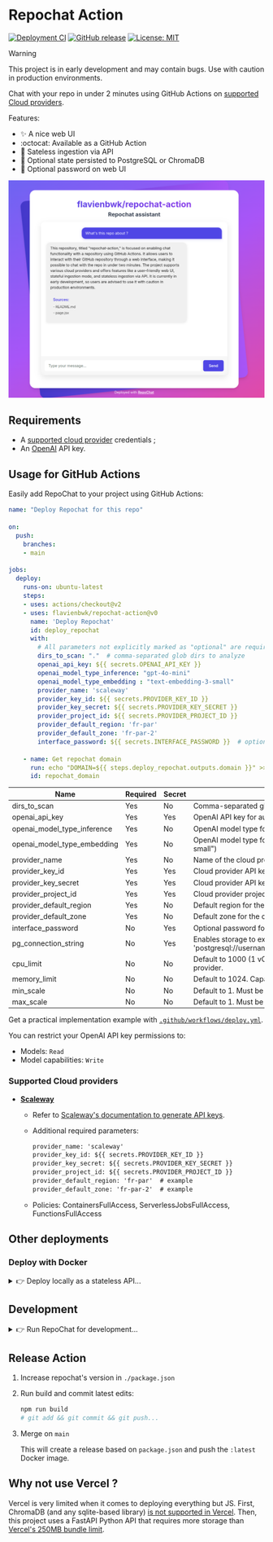 # Repochat Action

[![Deployment CI](https://github.com/flavienbwk/repochat-action/actions/workflows/deploy.yml/badge.svg)](https://github.com/flavienbwk/repochat-action/actions/workflows/deploy.yml)
[![GitHub release](https://img.shields.io/github/v/release/flavienbwk/repochat-action)](https://github.com/flavienbwk/repochat-action/releases/latest)
[![License: MIT](https://img.shields.io/badge/License-MIT-yellow.svg)](https://opensource.org/licenses/MIT)

> [!WARNING]
> This project is in early development and may contain bugs. Use with caution in production environments.

Chat with your repo in under 2 minutes using GitHub Actions on [supported Cloud providers](#supported-cloud-providers).

Features:

- :sparkles: A nice web UI
- :octocat: Available as a GitHub Action
- :arrows_counterclockwise: Sateless ingestion via API
- :floppy_disk: Optional state persisted to PostgreSQL or ChromaDB
- :closed_lock_with_key: Optional password on web UI

![RepoChat interface example](./media/screenshot.png)

## Requirements

- A [supported cloud provider](#supported-cloud-providers) credentials ;
- An [OpenAI](https://openai.com/api/) API key.

## Usage for GitHub Actions

Easily add RepoChat to your project using GitHub Actions:

```yaml
name: "Deploy Repochat for this repo"

on:
  push:
    branches:
    - main

jobs:
  deploy:
    runs-on: ubuntu-latest
    steps:
    - uses: actions/checkout@v2
    - uses: flavienbwk/repochat-action@v0
      name: 'Deploy Repochat'
      id: deploy_repochat
      with:
        # All parameters not explicitly marked as "optional" are required
        dirs_to_scan: "."  # comma-separated glob dirs to analyze
        openai_api_key: ${{ secrets.OPENAI_API_KEY }}
        openai_model_type_inference: "gpt-4o-mini"
        openai_model_type_embedding : "text-embedding-3-small"
        provider_name: 'scaleway'
        provider_key_id: ${{ secrets.PROVIDER_KEY_ID }}
        provider_key_secret: ${{ secrets.PROVIDER_KEY_SECRET }}
        provider_project_id: ${{ secrets.PROVIDER_PROJECT_ID }}
        provider_default_region: 'fr-par'
        provider_default_zone: 'fr-par-2'
        interface_password: ${{ secrets.INTERFACE_PASSWORD }}  # optional

    - name: Get repochat domain
      run: echo "DOMAIN=${{ steps.deploy_repochat.outputs.domain }}" >> $GITHUB_OUTPUT
      id: repochat_domain
```

| Name                        | Required | Secret | Description                                                                                              |
| --------------------------- | -------- | ------ | -------------------------------------------------------------------------------------------------------- |
| dirs_to_scan                | Yes      | No     | Comma-separated glob directories to analyze                                                              |
| openai_api_key              | Yes      | Yes    | OpenAI API key for authentication                                                                        |
| openai_model_type_inference | Yes      | No     | OpenAI model type for inference (e.g., "gpt-4o-mini")                                                    |
| openai_model_type_embedding | Yes      | No     | OpenAI model type for embedding (e.g., "text-embedding-3-small")                                         |
| provider_name               | Yes      | No     | Name of the cloud provider (e.g., 'scaleway')                                                            |
| provider_key_id             | Yes      | Yes    | Cloud provider API key ID                                                                                |
| provider_key_secret         | Yes      | Yes    | Cloud provider API key secret                                                                            |
| provider_project_id         | Yes      | Yes    | Cloud provider project ID                                                                                |
| provider_default_region     | Yes      | No     | Default region for the cloud provider (e.g., 'fr-par')                                                   |
| provider_default_zone       | Yes      | No     | Default zone for the cloud provider (e.g., 'fr-par-2')                                                   |
| interface_password          | No       | Yes    | Optional password for the interface                                                                      |
| pg_connection_string        | No       | Yes    | Enables storage to external PG DB (format: 'postgresql://username:password@hostname:port/database_name') |
| cpu_limit                   | No       | No     | Default to 1000 (1 vCPU). Capabilities depend on the Cloud provider.                                     |
| memory_limit                | No       | No     | Default to 1024. Capabilities depend on the Cloud provider.                                              |
| min_scale                   | No       | No     | Default to 1. Must be left to 1 if not using the PG connection.                                          |
| max_scale                   | No       | No     | Default to 1. Must be left to 1 if not using the PG connection.                                          |

Get a practical implementation example with [`.github/workflows/deploy.yml`](./.github/workflows/deploy.yml).

You can restrict your OpenAI API key permissions to:

- Models: `Read`
- Model capabilities: `Write`

### Supported Cloud providers

- **[Scaleway](https://www.scaleway.com/en/)**
  - Refer to [Scaleway's documentation to generate API keys](https://www.scaleway.com/en/docs/identity-and-access-management/iam/how-to/create-api-keys/).
  - Additional required parameters:

    ```txt
    provider_name: 'scaleway'
    provider_key_id: ${{ secrets.PROVIDER_KEY_ID }}
    provider_key_secret: ${{ secrets.PROVIDER_KEY_SECRET }}
    provider_project_id: ${{ secrets.PROVIDER_PROJECT_ID }}
    provider_default_region: 'fr-par'  # example
    provider_default_zone: 'fr-par-2'  # example
    ```

  - Policies: ContainersFullAccess, ServerlessJobsFullAccess, FunctionsFullAccess

## Other deployments

### Deploy with Docker

<details>
<summary>👉 Deploy locally as a stateless API...</summary>

1. Copy and update env variables

    ```bash
    cp .env.example .env
    ```

2. Run the Docker container

    ```bash
    docker compose up --build -d
    ```

3. Inject data taking example on the [Python](./scripts/ingest-docs-api.py) or [JS](./scripts/ingest-docs-api.js) scripts

4. Access the app at `http://localhost:3001`

</details>

## Development

<details>
<summary>👉 Run RepoChat for development...</summary>

1. Clone this repo

    ```bash
    git@github.com:flavienbwk/repochat-action.git
    ```

2. Copy and update env variables

    ```bash
    cp .env.example .env
    ```

3. Run the local stack

    ```bash
    make dev
    ```

4. Access the app at `http://127.0.0.1:3000`

</details>

## Release Action

1. Increase repochat's version in `./package.json`

2. Run build and commit latest edits:

    ```bash
    npm run build
    # git add && git commit && git push...
    ```

3. Merge on `main`

    This will create a release based on `package.json` and push the `:latest` Docker image.

## Why not use Vercel ?

Vercel is very limited when it comes to deploying everything but JS. First, ChromaDB (and any sqlite-based library) [is not supported in Vercel](https://vercel.community/t/is-vercel-incompatible-with-chromadb-sqlite/787). Then, this project uses a FastAPI Python API that requires more storage than [Vercel's 250MB bundle limit](https://vercel.com/docs/functions/runtimes#bundle-size-limits).
